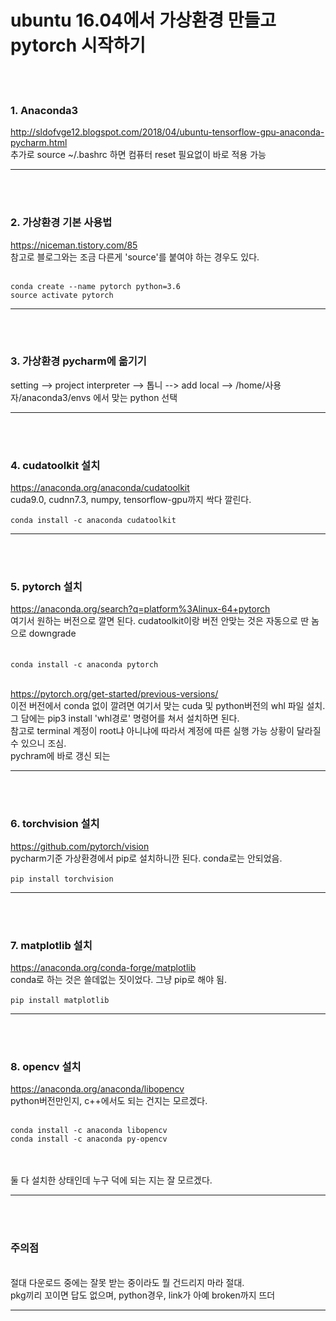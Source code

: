 # ubuntu 16.04에서 가상환경 만들고 pytorch 시작하기
<br><br>

### 1. Anaconda3 
http://sldofvge12.blogspot.com/2018/04/ubuntu-tensorflow-gpu-anaconda-pycharm.html
<br>추가로 source ~/.bashrc 하면 컴퓨터 reset 필요없이 바로 적용 가능<br>

------------------------------------------------------------------------------------
<br><br>

### 2. 가상환경 기본 사용법

https://niceman.tistory.com/85
<br>참고로 블로그와는 조금 다른게 'source'를 붙여야 하는 경우도 있다.<br><br>

```
conda create --name pytorch python=3.6
source activate pytorch
```

-----------------------------------------------------------------------------
<br><br>


### 3. 가상환경 pycharm에 옮기기
setting --> project interpreter --> 톱니 --> add local --> /home/사용자/anaconda3/envs 에서 맞는 python 선택

-----------------------------------------------------------------------------
<br><br>

### 4. cudatoolkit 설치
https://anaconda.org/anaconda/cudatoolkit
<br>cuda9.0, cudnn7.3, numpy, tensorflow-gpu까지 싹다 깔린다.<br><br>
```conda install -c anaconda cudatoolkit```
<br> 

-----------------------------------------------------------------------------
<br><br>


### 5. pytorch 설치
https://anaconda.org/search?q=platform%3Alinux-64+pytorch
<br> 여기서 원하는 버전으로 깔면 된다. cudatoolkit이랑 버전 안맞는 것은 자동으로 딴 놈으로 downgrade<br><br>
<br>```conda install -c anaconda pytorch```<br><br>
 

https://pytorch.org/get-started/previous-versions/
<br> 이전 버전에서 conda 없이 깔려면 여기서 맞는 cuda 및 python버전의 whl 파일 설치.
<br> 그 담에는 pip3 install 'whl경로' 명령어를 쳐서 설치하면 된다. 
<br> 참고로 terminal 계정이 root냐 아니냐에 따라서 계정에 따른 실행 가능 상황이 달라질 수 있으니 조심.
<br> pychram에 바로 갱신 되는 

-----------------------------------------------------------------------------
<br><br>



### 6. torchvision 설치
https://github.com/pytorch/vision
<br> pycharm기준 가상환경에서 pip로 설치하니깐 된다. conda로는 안되었음.<br><br>
```pip install torchvision```
<br> 

-----------------------------------------------------------------------------
<br><br>



### 7. matplotlib 설치
https://anaconda.org/conda-forge/matplotlib
<br> conda로 하는 것은 쓸데없는 짓이었다. 그냥 pip로 해야 됨. <br><br> 
```pip install matplotlib```
<br> 

-----------------------------------------------------------------------------
<br><br>



### 8. opencv 설치
https://anaconda.org/anaconda/libopencv
<br> python버전만인지, c++에서도 되는 건지는 모르겠다. <br><br> 
```
conda install -c anaconda libopencv
conda install -c anaconda py-opencv
```
<br> 
<br> 둘 다 설치한 상태인데 누구 덕에 되는 지는 잘 모르겠다. 

-----------------------------------------------------------------------------
<br><br>





### 주의점
<br> 절대 다운로드 중에는 잘못 받는 중이라도 뭘 건드리지 마라 절대. 
<br> pkg끼리 꼬이면 답도 없으며, python경우, link가 아예 broken까지 뜨더

-----------------------------------------------------------------------------
<br><br>
